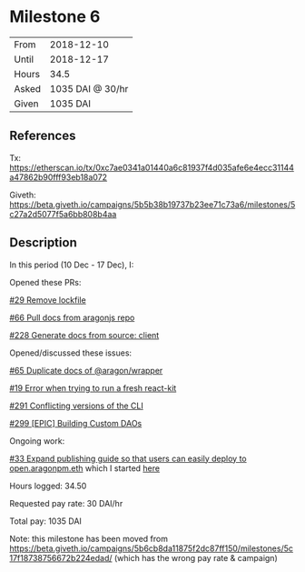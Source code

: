 # Milestone 6

| | |
|-|-|
| From  | 2018-12-10 |
| Until | 2018-12-17 |
| Hours | 34.5 |
| Asked | 1035 DAI @ 30/hr |
| Given | 1035 DAI |

## References

Tx: <https://etherscan.io/tx/0xc7ae0341a01440a6c81937f4d035afe6e4ecc31144a47862b90fff93eb18a072>

Giveth: <https://beta.giveth.io/campaigns/5b5b38b19737b23ee71c73a6/milestones/5c27a2d5077f5a6bb808b4aa>

## Description

In this period (10 Dec - 17 Dec), I:

Opened these PRs:

[#29 Remove lockfile](https://github.com/aragon/aragon-react-boilerplate/pull/29)

[#66 Pull docs from aragonjs repo](https://github.com/aragon/hack/pull/66)

[#228 Generate docs from source: client](https://github.com/aragon/aragon.js/pull/228)

Opened/discussed these issues:

[#65 Duplicate docs of @aragon/wrapper](https://github.com/aragon/hack/issues/65)

[#19 Error when trying to run a fresh react-kit](https://github.com/aragon/aragon-react-kit-boilerplate/issues/19)

[#291 Conflicting versions of the CLI](https://github.com/aragon/aragon-cli/issues/291)

[#299 [EPIC] Building Custom DAOs](https://github.com/aragon/aragon-cli/issues/299)

Ongoing work:

[#33 Expand publishing guide so that users can easily deploy to open.aragonpm.eth](https://github.com/aragon/hack/issues/33) which I started [here](https://github.com/0x6431346e/pomodoro-counter/pull/1/files)

Hours logged: 34.50

Requested pay rate: 30 DAI/hr

Total pay: 1035 DAI

Note: this milestone has been moved from <https://beta.giveth.io/campaigns/5b6cb8da11875f2dc87ff150/milestones/5c17f18738756672b224edad/> (which has the wrong pay rate & campaign)
